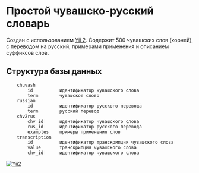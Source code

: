 Простой чувашско-русский словарь
============================

Создан с использованием [Yii 2](http://www.yiiframework.com/). Содержит 500 чувашских слов (корней), с переводом на русский, примерами применения и описанием суффиксов слов.

Структура базы данных
-------------------

```
    chuvash
        id			идентификатор чувашского слова
        term		чувашское слово
    russian
        id			идентификатор русского перевода
        term		русский перевод
    chv2rus
    	chv_id		идентификатор чувашского слова
    	rus_id		идентификатор русского перевода
    	examples	примеры применения слов
    transcription
    	id			идентификатор транскрипции чувашского слова
    	value		транскрипция чувашского слова
    	chv_id		идентификатор чувашского слова
```

[![Yii2](https://img.shields.io/badge/Powered_by-Yii_Framework-green.svg?style=flat)](http://www.yiiframework.com/)
